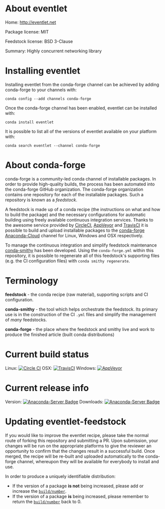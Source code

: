 About eventlet
==============

Home: http://eventlet.net

Package license: MIT

Feedstock license: BSD 3-Clause

Summary: Highly concurrent networking library



Installing eventlet
===================

Installing eventlet from the conda-forge channel can be achieved by adding conda-forge to your channels with:

```
conda config --add channels conda-forge
```

Once the conda-forge channel has been enabled, eventlet can be installed with:

```
conda install eventlet
```

It is possible to list all of the versions of eventlet available on your platform with:

```
conda search eventlet --channel conda-forge
```


About conda-forge
=================

conda-forge is a community-led conda channel of installable packages.
In order to provide high-quality builds, the process has been automated into the
conda-forge GitHub organization. The conda-forge organization contains one repository
for each of the installable packages. Such a repository is known as a *feedstock*.

A feedstock is made up of a conda recipe (the instructions on what and how to build
the package) and the necessary configurations for automatic building using freely
available continuous integration services. Thanks to the awesome service provided by
[CircleCI](https://circleci.com/), [AppVeyor](http://www.appveyor.com/)
and [TravisCI](https://travis-ci.org/) it is possible to build and upload installable
packages to the [conda-forge](https://anaconda.org/conda-forge)
[Anaconda-Cloud](http://docs.anaconda.org/) channel for Linux, Windows and OSX respectively.

To manage the continuous integration and simplify feedstock maintenance
[conda-smithy](http://github.com/conda-forge/conda-smithy) has been developed.
Using the ``conda-forge.yml`` within this repository, it is possible to regenerate all of
this feedstock's supporting files (e.g. the CI configuration files) with ``conda smithy regenerate``.


Terminology
===========

**feedstock** - the conda recipe (raw material), supporting scripts and CI configuration.

**conda-smithy** - the tool which helps orchestrate the feedstock.
                   Its primary use is in the construction of the CI ``.yml`` files
                   and simplify the management of *many* feedstocks.

**conda-forge** - the place where the feedstock and smithy live and work to
                  produce the finished article (built conda distributions)

Current build status
====================

Linux: [![Circle CI](https://circleci.com/gh/conda-forge/eventlet-feedstock.svg?style=svg)](https://circleci.com/gh/conda-forge/eventlet-feedstock)
OSX: [![TravisCI](https://travis-ci.org/conda-forge/eventlet-feedstock.svg?branch=master)](https://travis-ci.org/conda-forge/eventlet-feedstock)
Windows: [![AppVeyor](https://ci.appveyor.com/api/projects/status/github/conda-forge/eventlet-feedstock?svg=True)](https://ci.appveyor.com/project/conda-forge/eventlet-feedstock/branch/master)

Current release info
====================
Version: [![Anaconda-Server Badge](https://anaconda.org/conda-forge/eventlet/badges/version.svg)](https://anaconda.org/conda-forge/eventlet)
Downloads: [![Anaconda-Server Badge](https://anaconda.org/conda-forge/eventlet/badges/downloads.svg)](https://anaconda.org/conda-forge/eventlet)


Updating eventlet-feedstock
===========================

If you would like to improve the eventlet recipe, please take the normal
route of forking this repository and submitting a PR. Upon submission, your changes will
be run on the appropriate platforms to give the reviewer an opportunity to confirm that the
changes result in a successful build. Once merged, the recipe will be re-built and uploaded
automatically to the conda-forge channel, whereupon they will be available for everybody to
install and use.

In order to produce a uniquely identifiable distribution:
 * If the version of a package **is not** being increased, please add or increase
   the [``build/number``](http://conda.pydata.org/docs/building/meta-yaml.html#build-number-and-string).
 * If the version of a package **is** being increased, please remember to return
   the [``build/number``](http://conda.pydata.org/docs/building/meta-yaml.html#build-number-and-string)
   back to 0.
